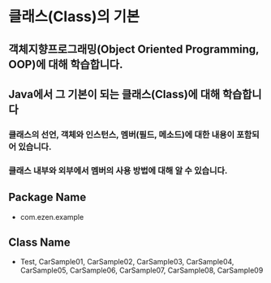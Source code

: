 # 클래스(Class)의 기본
## 객체지향프로그래밍(Object Oriented Programming, OOP)에 대해 학습합니다.
## Java에서 그 기본이 되는 클래스(Class)에 대해 학습합니다
### 클래스의 선언, 객체와 인스턴스, 멤버(필드, 메소드)에 대한 내용이 포함되어 있습니다.
### 클래스 내부와 외부에서 멤버의 사용 방법에 대해 알 수 있습니다.
## Package Name
* com.ezen.example
## Class Name
* Test, CarSample01, CarSample02, CarSample03, CarSample04, CarSample05, CarSample06, CarSample07, CarSample08, CarSample09
